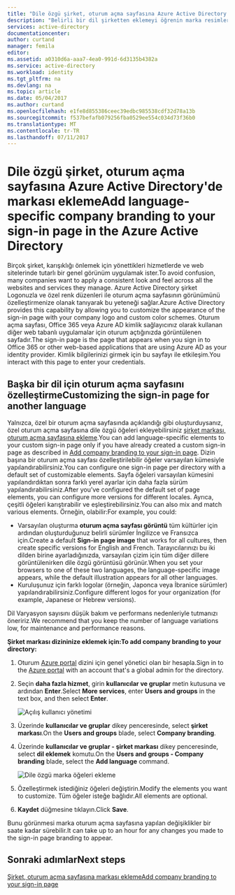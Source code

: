 ```yaml
---
title: "Dile özgü şirket, oturum açma sayfasına Azure Active Directory'de markası ekleme | Microsoft Docs"
description: "Belirli bir dil şirketten eklemeyi öğrenin marka resimler ve Azure bir oturum açma sayfası metni"
services: active-directory
documentationcenter: 
author: curtand
manager: femila
editor: 
ms.assetid: a0310d6a-aaa7-4ea0-991d-6d3135b4382a
ms.service: active-directory
ms.workload: identity
ms.tgt_pltfrm: na
ms.devlang: na
ms.topic: article
ms.date: 05/04/2017
ms.author: curtand
ms.openlocfilehash: e1fe8d855386ceec39edbc985538cdf32d78a13b
ms.sourcegitcommit: f537befafb079256fba0529ee554c034d73f36b0
ms.translationtype: MT
ms.contentlocale: tr-TR
ms.lasthandoff: 07/11/2017
---
```

# <a name="add-language-specific-company-branding-to-your-sign-in-page-in-the-azure-active-directory"></a><span data-ttu-id="d146b-103">Dile özgü şirket, oturum açma sayfasına Azure Active Directory'de markası ekleme</span><span class="sxs-lookup"><span data-stu-id="d146b-103">Add language-specific company branding to your sign-in page in the Azure Active Directory</span></span>
<span data-ttu-id="d146b-104">Birçok şirket, karışıklığı önlemek için yönettikleri hizmetlerde ve web sitelerinde tutarlı bir genel görünüm uygulamak ister.</span><span class="sxs-lookup"><span data-stu-id="d146b-104">To avoid confusion, many companies want to apply a consistent look and feel across all the websites and services they manage.</span></span> <span data-ttu-id="d146b-105">Azure Active Directory şirket Logonuzla ve özel renk düzenleri ile oturum açma sayfasının görünümünü özelleştirmenize olanak tanıyarak bu yeteneği sağlar.</span><span class="sxs-lookup"><span data-stu-id="d146b-105">Azure Active Directory provides this capability by allowing you to customize the appearance of the sign-in page with your company logo and custom color schemes.</span></span> <span data-ttu-id="d146b-106">Oturum açma sayfası, Office 365 veya Azure AD kimlik sağlayıcınız olarak kullanan diğer web tabanlı uygulamalar için oturum açtığınızda görüntülenen sayfadır.</span><span class="sxs-lookup"><span data-stu-id="d146b-106">The sign-in page is the page that appears when you sign in to Office 365 or other web-based applications that are using Azure AD as your identity provider.</span></span> <span data-ttu-id="d146b-107">Kimlik bilgilerinizi girmek için bu sayfayı ile etkileşim.</span><span class="sxs-lookup"><span data-stu-id="d146b-107">You interact with this page to enter your credentials.</span></span>

## <a name="customizing-the-sign-in-page-for-another-language"></a><span data-ttu-id="d146b-108">Başka bir dil için oturum açma sayfasını özelleştirme</span><span class="sxs-lookup"><span data-stu-id="d146b-108">Customizing the sign-in page for another language</span></span>
<span data-ttu-id="d146b-109">Yalnızca, özel bir oturum açma sayfasında açıklandığı gibi oluşturduysanız, özel oturum açma sayfasına dile özgü öğeleri ekleyebilirsiniz [şirket markası, oturum açma sayfasına ekleme](active-directory-branding-custom-signon-azure-portal.md).</span><span class="sxs-lookup"><span data-stu-id="d146b-109">You can add language-specific elements to your custom sign-in page only if you have already created a custom sign-in page as described in [Add company branding to your sign-in page](active-directory-branding-custom-signon-azure-portal.md).</span></span> <span data-ttu-id="d146b-110">Dizin başına bir oturum açma sayfası özelleştirilebilir öğeler varsayılan kümesiyle yapılandırabilirsiniz.</span><span class="sxs-lookup"><span data-stu-id="d146b-110">You can configure one sign-in page per directory with a default set of customizable elements.</span></span> <span data-ttu-id="d146b-111">Sayfa öğeleri varsayılan kümesini yapılandırdıktan sonra farklı yerel ayarlar için daha fazla sürüm yapılandırabilirsiniz.</span><span class="sxs-lookup"><span data-stu-id="d146b-111">After you’ve configured the default set of page elements, you can configure more versions for different locales.</span></span> <span data-ttu-id="d146b-112">Ayrıca, çeşitli öğeleri karıştırabilir ve eşleştirebilirsiniz.</span><span class="sxs-lookup"><span data-stu-id="d146b-112">You can also mix and match various elements.</span></span> <span data-ttu-id="d146b-113">Örneğin, olabilir:</span><span class="sxs-lookup"><span data-stu-id="d146b-113">For example, you could:</span></span>

* <span data-ttu-id="d146b-114">Varsayılan oluşturma **oturum açma sayfası görüntü** tüm kültürler için ardından oluşturduğunuz belirli sürümler İngilizce ve Fransızca için.</span><span class="sxs-lookup"><span data-stu-id="d146b-114">Create a default **Sign-in page image** that works for all cultures, then create specific versions for English and French.</span></span> <span data-ttu-id="d146b-115">Tarayıcılarınızı bu iki dilden birine ayarladığınızda, varsayılan çizim için tüm diğer dillere görüntülenirken dile özgü görüntüsü görünür.</span><span class="sxs-lookup"><span data-stu-id="d146b-115">When you set your browsers to one of these two languages, the language-specific image appears, while the default illustration appears for all other languages.</span></span>
* <span data-ttu-id="d146b-116">Kuruluşunuz için farklı logolar (örneğin, Japonca veya İbranice sürümler) yapılandırabilirsiniz.</span><span class="sxs-lookup"><span data-stu-id="d146b-116">Configure different logos for your organization (for example, Japanese or Hebrew versions).</span></span>

<span data-ttu-id="d146b-117">Dil Varyasyon sayısını düşük bakım ve performans nedenleriyle tutmanızı öneririz.</span><span class="sxs-lookup"><span data-stu-id="d146b-117">We recommend that you keep the number of language variations low, for maintenance and performance reasons.</span></span>

<span data-ttu-id="d146b-118">**Şirket markası dizininize eklemek için:**</span><span class="sxs-lookup"><span data-stu-id="d146b-118">**To add company branding to your directory:**</span></span>

1. <span data-ttu-id="d146b-119">Oturum [Azure portal](https://portal.azure.com) dizini için genel yönetici olan bir hesapla.</span><span class="sxs-lookup"><span data-stu-id="d146b-119">Sign in to the [Azure portal](https://portal.azure.com) with an account that's a global admin for the directory.</span></span>
2. <span data-ttu-id="d146b-120">Seçin **daha fazla hizmet**, girin **kullanıcılar ve gruplar** metin kutusuna ve ardından **Enter**.</span><span class="sxs-lookup"><span data-stu-id="d146b-120">Select **More services**, enter **Users and groups** in the text box, and then select **Enter**.</span></span>

   ![Açılış kullanıcı yönetimi](./media/active-directory-branding-localize-azure-portal/user-management.png)
3. <span data-ttu-id="d146b-122">Üzerinde **kullanıcılar ve gruplar** dikey penceresinde, select **şirket markası**.</span><span class="sxs-lookup"><span data-stu-id="d146b-122">On the **Users and groups** blade, select **Company branding**.</span></span>
4. <span data-ttu-id="d146b-123">Üzerinde **kullanıcılar ve gruplar - şirket markası** dikey penceresinde, select **dil eklemek** komutu.</span><span class="sxs-lookup"><span data-stu-id="d146b-123">On the **Users and groups - Company branding** blade, select the **Add language** command.</span></span>

    ![Dile özgü marka öğeleri ekleme](./media/active-directory-branding-localize-azure-portal/add-language.png)
5. <span data-ttu-id="d146b-125">Özelleştirmek istediğiniz öğeleri değiştirin.</span><span class="sxs-lookup"><span data-stu-id="d146b-125">Modify the elements you want to customize.</span></span> <span data-ttu-id="d146b-126">Tüm öğeler isteğe bağlıdır.</span><span class="sxs-lookup"><span data-stu-id="d146b-126">All elements are optional.</span></span>
6. <span data-ttu-id="d146b-127">**Kaydet** düğmesine tıklayın.</span><span class="sxs-lookup"><span data-stu-id="d146b-127">Click **Save**.</span></span>

<span data-ttu-id="d146b-128">Bunu görünmesi marka oturum açma sayfasına yapılan değişiklikler bir saate kadar sürebilir.</span><span class="sxs-lookup"><span data-stu-id="d146b-128">It can take up to an hour for any changes you made to the sign-in page branding to appear.</span></span>

## <a name="next-steps"></a><span data-ttu-id="d146b-129">Sonraki adımlar</span><span class="sxs-lookup"><span data-stu-id="d146b-129">Next steps</span></span>
[<span data-ttu-id="d146b-130">Şirket, oturum açma sayfasına markası ekleme</span><span class="sxs-lookup"><span data-stu-id="d146b-130">Add company branding to your sign-in page</span></span>](active-directory-branding-custom-signon-azure-portal.md)
